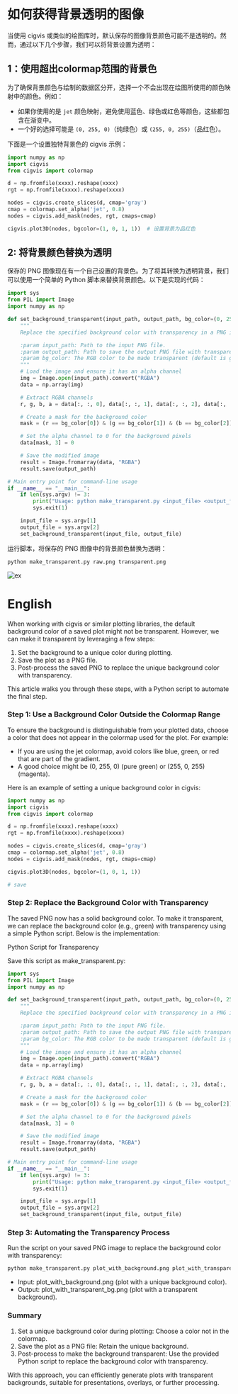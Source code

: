 如何获得背景透明的图像
=====================

当使用 cigvis 或类似的绘图库时，默认保存的图像背景颜色可能不是透明的。然而，通过以下几个步骤，我们可以将背景设置为透明：


## 1：使用超出colormap范围的背景色

为了确保背景颜色与绘制的数据区分开，选择一个不会出现在绘图所使用的颜色映射中的颜色。例如：

- 如果你使用的是 `jet` 颜色映射，避免使用蓝色、绿色或红色等颜色，这些都包含在渐变中。
- 一个好的选择可能是 `(0, 255, 0)`（纯绿色）或 `(255, 0, 255)`（品红色）。

下面是一个设置独特背景色的 cigvis 示例：

```python
import numpy as np
import cigvis
from cigvis import colormap

d = np.fromfile(xxxx).reshape(xxxx)
rgt = np.fromfile(xxxx).reshape(xxxx)

nodes = cigvis.create_slices(d, cmap='gray')
cmap = colormap.set_alpha('jet', 0.8)
nodes = cigvis.add_mask(nodes, rgt, cmaps=cmap)

cigvis.plot3D(nodes, bgcolor=(1, 0, 1, 1))  # 设置背景为品红色
```

## 2: 将背景颜色替换为透明

保存的 PNG 图像现在有一个自己设置的背景色。为了将其转换为透明背景，我们可以使用一个简单的 Python 脚本来替换背景颜色。以下是实现的代码：

```python
import sys
from PIL import Image
import numpy as np

def set_background_transparent(input_path, output_path, bg_color=(0, 255, 0)):
    """
    Replace the specified background color with transparency in a PNG image.

    :param input_path: Path to the input PNG file.
    :param output_path: Path to save the output PNG file with transparency.
    :param bg_color: The RGB color to be made transparent (default is green).
    """
    # Load the image and ensure it has an alpha channel
    img = Image.open(input_path).convert("RGBA")
    data = np.array(img)

    # Extract RGBA channels
    r, g, b, a = data[:, :, 0], data[:, :, 1], data[:, :, 2], data[:, :, 3]

    # Create a mask for the background color
    mask = (r == bg_color[0]) & (g == bg_color[1]) & (b == bg_color[2])

    # Set the alpha channel to 0 for the background pixels
    data[mask, 3] = 0

    # Save the modified image
    result = Image.fromarray(data, "RGBA")
    result.save(output_path)

# Main entry point for command-line usage
if __name__ == "__main__":
    if len(sys.argv) != 3:
        print("Usage: python make_transparent.py <input_file> <output_file>")
        sys.exit(1)

    input_file = sys.argv[1]
    output_file = sys.argv[2]
    set_background_transparent(input_file, output_file)
```

运行脚本，将保存的 PNG 图像中的背景颜色替换为透明：
```bash
python make_transparent.py raw.png transparent.png
```

![ex](https://raw.githubusercontent.com/JintaoLee-Roger/images/main/cigvis/blogs/transparent.png)




# English

When working with cigvis or similar plotting libraries, the default background color of a saved plot might not be transparent. However, we can make it transparent by leveraging a few steps:

1. Set the background to a unique color during plotting.
2.	Save the plot as a PNG file.
3.	Post-process the saved PNG to replace the unique background color with transparency.

This article walks you through these steps, with a Python script to automate the final step.

### Step 1: Use a Background Color Outside the Colormap Range

To ensure the background is distinguishable from your plotted data, choose a color that does not appear in the colormap used for the plot. For example:

- If you are using the jet colormap, avoid colors like blue, green, or red that are part of the gradient.
- A good choice might be (0, 255, 0) (pure green) or (255, 0, 255) (magenta).

Here is an example of setting a unique background color in cigvis:

```python
import numpy as np
import cigvis
from cigvis import colormap

d = np.fromfile(xxxx).reshape(xxxx)
rgt = np.fromfile(xxxx).reshape(xxxx)

nodes = cigvis.create_slices(d, cmap='gray')
cmap = colormap.set_alpha('jet', 0.8)
nodes = cigvis.add_mask(nodes, rgt, cmaps=cmap)

cigvis.plot3D(nodes, bgcolor=(1, 0, 1, 1))

# save
```

### Step 2: Replace the Background Color with Transparency

The saved PNG now has a solid background color. To make it transparent, we can replace the background color (e.g., green) with transparency using a simple Python script. Below is the implementation:

Python Script for Transparency

Save this script as make_transparent.py:

```python
import sys
from PIL import Image
import numpy as np

def set_background_transparent(input_path, output_path, bg_color=(0, 255, 0)):
    """
    Replace the specified background color with transparency in a PNG image.

    :param input_path: Path to the input PNG file.
    :param output_path: Path to save the output PNG file with transparency.
    :param bg_color: The RGB color to be made transparent (default is green).
    """
    # Load the image and ensure it has an alpha channel
    img = Image.open(input_path).convert("RGBA")
    data = np.array(img)

    # Extract RGBA channels
    r, g, b, a = data[:, :, 0], data[:, :, 1], data[:, :, 2], data[:, :, 3]

    # Create a mask for the background color
    mask = (r == bg_color[0]) & (g == bg_color[1]) & (b == bg_color[2])

    # Set the alpha channel to 0 for the background pixels
    data[mask, 3] = 0

    # Save the modified image
    result = Image.fromarray(data, "RGBA")
    result.save(output_path)

# Main entry point for command-line usage
if __name__ == "__main__":
    if len(sys.argv) != 3:
        print("Usage: python make_transparent.py <input_file> <output_file>")
        sys.exit(1)

    input_file = sys.argv[1]
    output_file = sys.argv[2]
    set_background_transparent(input_file, output_file)
```

### Step 3: Automating the Transparency Process

Run the script on your saved PNG image to replace the background color with transparency:

```bash
python make_transparent.py plot_with_background.png plot_with_transparent_bg.png
```

- Input: plot_with_background.png (plot with a unique background color).
- Output: plot_with_transparent_bg.png (plot with a transparent background).

### Summary

1. Set a unique background color during plotting: Choose a color not in the colormap.
2.	Save the plot as a PNG file: Retain the unique background.
3.	Post-process to make the background transparent: Use the provided Python script to replace the background color with transparency.

With this approach, you can efficiently generate plots with transparent backgrounds, suitable for presentations, overlays, or further processing.
